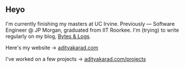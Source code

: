 ## Heyo
I'm currently finishing my masters at UC Irvine. Previously — Software Engineer @ JP Morgan, graduated from IIT Roorkee.
I'm (trying) to write regularly on my blog, [Bytes & Logs](https://bytesandlogs.me/).

Here's my website → [adityakarad.com](https://adityakarad.com)

I've worked on a few projects → [adityakarad.com/projects](https://adityakarad.com/projects)




<!--
**adityakarad17/adityakarad17** is a ✨ _special_ ✨ repository because its `README.md` (this file) appears on your GitHub profile.

Here are some ideas to get you started:

- 🔭 I’m currently working on ...
- 🌱 I’m currently learning ...
- 👯 I’m looking to collaborate on ...
- 🤔 I’m looking for help with ...
- 💬 Ask me about ...
- 📫 How to reach me: ...
- 😄 Pronouns: ...
- ⚡ Fun fact: ...
-->

